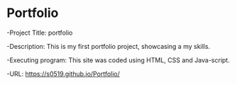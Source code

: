 # Portfolio


-Project Title: portfolio

-Description: This is my first portfolio project, showcasing a my skills.

-Executing program: This site was coded using HTML, CSS and Java-script. 

-URL: https://s0519.github.io/Portfolio/

